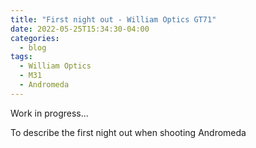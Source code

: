 ```yaml
---
title: "First night out - William Optics GT71"
date: 2022-05-25T15:34:30-04:00
categories:
  - blog
tags:
  - William Optics
  - M31
  - Andromeda
---
```


Work in progress...

To describe the first night out when shooting Andromeda
